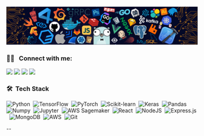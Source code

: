 ![](./src/wallpaper.png)


### 🤝🏻 &nbsp; Connect with me:
[<img src="https://img.shields.io/badge/LinkedIn-0077B5?style=for-the-badge&logo=linkedin&logoColor=white"/>][linkedin]
[<img src="https://img.shields.io/badge/Instagram-E4405F?style=for-the-badge&logo=instagram&logoColor=white"/>][instagram]
[<img src="https://img.shields.io/badge/Twitter-1DA1F2?style=for-the-badge&logo=twitter&logoColor=white"/>][twitter]
[<img src="https://img.shields.io/badge/%27My%20Portfolio-20B2AA?style=for-the-badge"/>][portfolio]

### 🛠 &nbsp;Tech Stack
  ![Python](https://img.shields.io/badge/python-3670A0?style=for-the-badge&logo=python&logoColor=ffdd54)&nbsp;
  ![TensorFlow](https://img.shields.io/badge/tensorflow-%23FF6F00.svg?style=for-the-badge&logo=tensorflow&logoColor=white)&nbsp;
  ![PyTorch](https://img.shields.io/badge/PyTorch-%23EE4C2C.svg?style=for-the-badge&logo=PyTorch&logoColor=white)&nbsp;
  ![Scikit-learn](https://img.shields.io/badge/scikit_learn-%23F7931E.svg?style=for-the-badge&logo=scikit-learn&logoColor=white)&nbsp;
  ![Keras](https://img.shields.io/badge/Keras-%23D00000.svg?style=for-the-badge&logo=Keras&logoColor=white)&nbsp;
  ![Pandas](https://img.shields.io/badge/pandas-%23150458.svg?style=for-the-badge&logo=pandas&logoColor=white)&nbsp;
  ![Numpy](https://img.shields.io/badge/numpy-%23013243.svg?style=for-the-badge&logo=numpy&logoColor=white)&nbsp;
  ![Jupyter](https://img.shields.io/badge/Jupyter-%23F37626.svg?style=for-the-badge&logo=Jupyter&logoColor=white)&nbsp;
  ![AWS Sagemaker](https://img.shields.io/badge/AWS_SageMaker-%23996CFF.svg?style=for-the-badge&logo=Amazon_S3&logoColor=white)&nbsp;
  ![React](https://img.shields.io/badge/react-%2320232a.svg?style=for-the-badge&logo=react&logoColor=%2361DAFB)&nbsp;
  ![NodeJS](https://img.shields.io/badge/node.js-6DA55F?style=for-the-badge&logo=node.js&logoColor=white)&nbsp;
  ![Express.js](https://img.shields.io/badge/express.js-%23404d59.svg?style=for-the-badge&logo=express&logoColor=%2361DAFB)&nbsp;
  ![MongoDB](https://img.shields.io/badge/MongoDB-%234ea94b.svg?style=for-the-badge&logo=mongodb&logoColor=white)&nbsp;
  ![AWS](https://img.shields.io/badge/AWS-%23FF9900.svg?style=for-the-badge&logo=amazon-aws&logoColor=white)&nbsp;
  ![Git](https://img.shields.io/badge/git-%23F05033.svg?style=for-the-badge&logo=git&logoColor=white)&nbsp;

--


[linkedin]: https://www.linkedin.com/in/robbylewis/
[instagram]: https://www.instagram.com/robbylew
[twitter]: https://twitter.com/robbythedev
[portfolio]: https://www.robertlewis.dev
